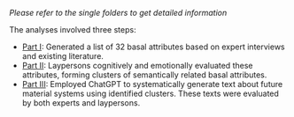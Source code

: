 *Please refer to the single folders to get detailed information* 

The analyses involved three steps:
- [Part I](https://github.com/FennStatistics/Article_BasalAttributes/tree/main/Analyses/part_I): Generated a list of 32 basal attributes based on expert interviews and existing literature.
- [Part II](https://github.com/FennStatistics/Article_BasalAttributes/tree/main/Analyses/part_II): Laypersons cognitively and emotionally evaluated these attributes, forming clusters of semantically related basal attributes.
- [Part III](https://github.com/FennStatistics/Article_BasalAttributes/tree/main/Analyses/part_III): Employed ChatGPT to systematically generate text about future material systems using identified clusters. These texts were evaluated by both experts and laypersons.